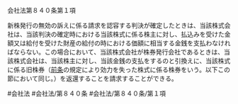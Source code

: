 会社法第８４０条第１項

新株発行の無効の訴えに係る請求を認容する判決が確定したときは、当該株式会社は、当該判決の確定時における当該株式に係る株主に対し、払込みを受けた金額又は給付を受けた財産の給付の時における価額に相当する金銭を支払わなければならない。この場合において、当該株式会社が株券発行会社であるときは、当該株式会社は、当該株主に対し、当該金銭の支払をするのと引換えに、当該株式に係る旧株券（[前条](会社法＿＿＿＿第８３９条第１項)の規定により効力を失った株式に係る株券をいう。以下この節において同じ。）を返還することを請求することができる。

#会社法
#会社法/第８４０条
#会社法/第８４０条/第１項
